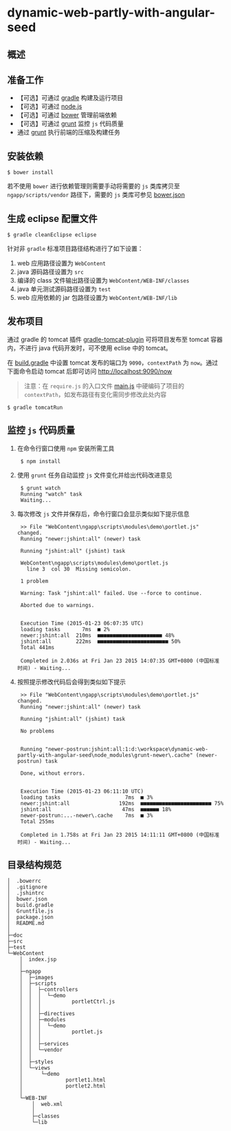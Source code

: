 dynamic-web-partly-with-angular-seed
====================================


概述
----


准备工作
-------

* 【可选】可通过 [gradle](http://gradle.org/) 构建及运行项目
* 【可选】可通过 [node.js](http://nodejs.org/) 
* 【可选】可通过 [bower](http://bower.io/) 管理前端依赖
* 【可选】可通过 [grunt](http://gruntjs.com/) 监控 `js` 代码质量
* 通过 [grunt](http://gruntjs.com/) 执行前端的压缩及构建任务


安装依赖
--------

    $ bower install

若不使用 `bower` 进行依赖管理则需要手动将需要的 `js` 类库拷贝至 `ngapp/scripts/vendor` 路径下，需要的 `js` 类库可参见 [bower.json](bower.json)


生成 eclipse 配置文件
-------------------

    $ gradle cleanEclipse eclipse

针对非 `gradle` 标准项目路径结构进行了如下设置：

1. web 应用路径设置为 `WebContent`
2. java 源码路径设置为 `src`
3. 编译的 class 文件输出路径设置为 `WebContent/WEB-INF/classes`
4. java 单元测试源码路径设置为 `test` 
5. web 应用依赖的 jar 包路径设置为 `WebContent/WEB-INF/lib`


发布项目
-------

通过 gradle 的 tomcat 插件 [gradle-tomcat-plugin](https://github.com/bmuschko/gradle-tomcat-plugin) 可将项目发布至 tomcat 容器内，不进行 java 代码开发时，可不使用 eclise 中的 tomcat。

在 [build.gradle](build.gradle) 中设置 tomcat 发布的端口为 `9090`，`contextPath` 为 `now`。通过下面命令启动 tomcat 后即可访问 [http://localhost:9090/now](http://localhost:9090/now)

> 注意：在 `require.js` 的入口文件 [main.js](WebContent/ngapp/scripts/main.js) 中硬编码了项目的 `contextPath`，如发布路径有变化需同步修改此处内容

    $ gradle tomcatRun


监控 `js` 代码质量
-----------------

1. 在命令行窗口使用 `npm` 安装所需工具

        $ npm install

2. 使用 `grunt` 任务自动监控 `js` 文件变化并给出代码改进意见

        $ grunt watch
        Running "watch" task
        Waiting...

3. 每次修改 `js` 文件并保存后，命令行窗口会显示类似如下提示信息

        >> File "WebContent\ngapp\scripts\modules\demo\portlet.js" changed.
        Running "newer:jshint:all" (newer) task
        
        Running "jshint:all" (jshint) task
        
        WebContent\ngapp\scripts\modules\demo\portlet.js
          line 3  col 30  Missing semicolon.
        
        1 problem
        
        Warning: Task "jshint:all" failed. Use --force to continue.
        
        Aborted due to warnings.
        
        
        Execution Time (2015-01-23 06:07:35 UTC)
        loading tasks       7ms  ■ 2%
        newer:jshint:all  210ms  ■■■■■■■■■■■■■■■■■■■■■ 48%
        jshint:all        222ms  ■■■■■■■■■■■■■■■■■■■■■■■ 50%
        Total 441ms
        
        Completed in 2.036s at Fri Jan 23 2015 14:07:35 GMT+0800 (中国标准时间) - Waiting...

4. 按照提示修改代码后会得到类似如下提示

        >> File "WebContent\ngapp\scripts\modules\demo\portlet.js" changed.
        Running "newer:jshint:all" (newer) task
        
        Running "jshint:all" (jshint) task
        
        No problems
        
        
        Running "newer-postrun:jshint:all:1:d:\workspace\dynamic-web-partly-with-angular-seed\node_modules\grunt-newer\.cache" (newer-postrun) task
        
        Done, without errors.
        
        
        Execution Time (2015-01-23 06:11:10 UTC)
        loading tasks                     7ms  ■ 3%
        newer:jshint:all                192ms  ■■■■■■■■■■■■■■■■■■■■■■■ 75%
        jshint:all                       47ms  ■■■■■■ 18%
        newer-postrun:...-newer\.cache    7ms  ■ 3%
        Total 255ms
        
        Completed in 1.758s at Fri Jan 23 2015 14:11:11 GMT+0800 (中国标准时间) - Waiting...


目录结构规范
-----------

    │  .bowerrc
    │  .gitignore
    │  .jshintrc
    │  bower.json
    │  build.gradle
    │  Gruntfile.js
    │  package.json
    │  README.md
    │  
    ├─doc
    ├─src
    ├─test
    └─WebContent
        │  index.jsp
        │  
        ├─ngapp
        │  ├─images
        │  ├─scripts
        │  │  ├─controllers
        │  │  │  └─demo
        │  │  │          portletCtrl.js
        │  │  │          
        │  │  ├─directives
        │  │  ├─modules
        │  │  │  └─demo
        │  │  │          portlet.js
        │  │  │          
        │  │  ├─services
        │  │  └─vendor
        │  │                  
        │  ├─styles
        │  └─views
        │      └─demo
        │              portlet1.html
        │              portlet2.html
        │              
        └─WEB-INF
            │  web.xml
            │  
            ├─classes
            └─lib

